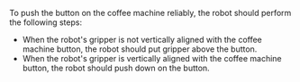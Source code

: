 To push the button on the coffee machine reliably, the robot should perform the following steps:
- When the robot's gripper is not vertically aligned with the coffee machine button, the robot should put gripper above the button.
- When the robot's gripper is vertically aligned with the coffee machine button, the robot should push down on the button.